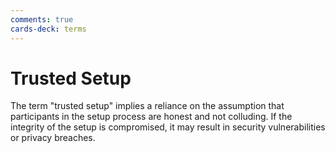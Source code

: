 ```yaml
---
comments: true
cards-deck: terms
---
```


# Trusted Setup []()

The term "trusted setup" implies a reliance on the assumption that participants in the setup process are honest and not
colluding. If the integrity of the setup is compromised, it may result in security vulnerabilities or privacy breaches.

[](1724491902507)
